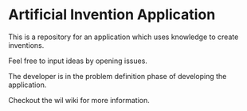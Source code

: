 # Artificial Invention Application

This is a repository for an application which uses knowledge to create inventions.

Feel free to input ideas by opening issues.

The developer is in the problem definition phase of developing the application.

Checkout the wil wiki for more information.
